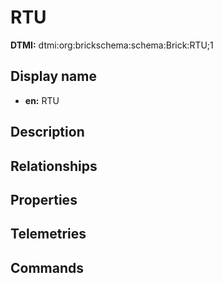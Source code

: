 # RTU
**DTMI:** dtmi:org:brickschema:schema:Brick:RTU;1
## Display name
- **en:** RTU
## Description
## Relationships
## Properties
## Telemetries
## Commands
